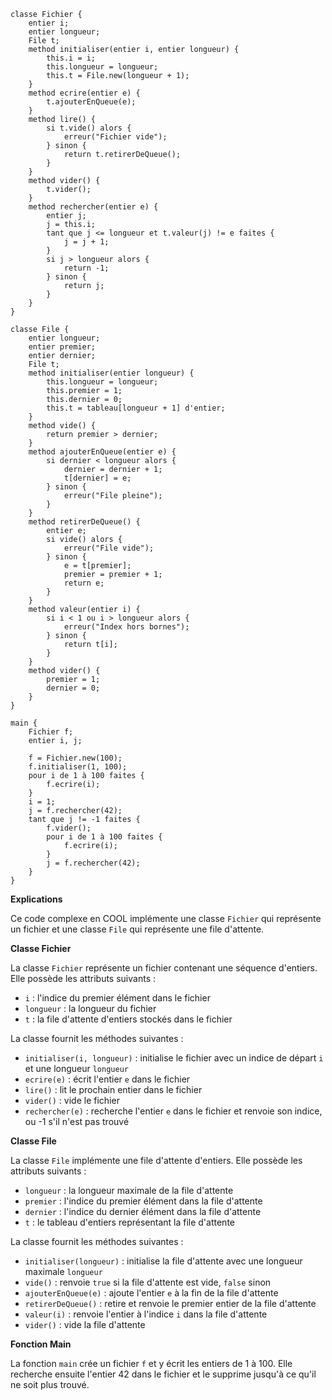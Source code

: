 ```cool
classe Fichier {
    entier i;
    entier longueur;
    File t;
    method initialiser(entier i, entier longueur) {
        this.i = i;
        this.longueur = longueur;
        this.t = File.new(longueur + 1);
    }
    method ecrire(entier e) {
        t.ajouterEnQueue(e);
    }
    method lire() {
        si t.vide() alors {
            erreur("Fichier vide");
        } sinon {
            return t.retirerDeQueue();
        }
    }
    method vider() {
        t.vider();
    }
    method rechercher(entier e) {
        entier j;
        j = this.i;
        tant que j <= longueur et t.valeur(j) != e faites {
            j = j + 1;
        }
        si j > longueur alors {
            return -1;
        } sinon {
            return j;
        }
    }
}

classe File {
    entier longueur;
    entier premier;
    entier dernier;
    File t;
    method initialiser(entier longueur) {
        this.longueur = longueur;
        this.premier = 1;
        this.dernier = 0;
        this.t = tableau[longueur + 1] d'entier;
    }
    method vide() {
        return premier > dernier;
    }
    method ajouterEnQueue(entier e) {
        si dernier < longueur alors {
            dernier = dernier + 1;
            t[dernier] = e;
        } sinon {
            erreur("File pleine");
        }
    }
    method retirerDeQueue() {
        entier e;
        si vide() alors {
            erreur("File vide");
        } sinon {
            e = t[premier];
            premier = premier + 1;
            return e;
        }
    }
    method valeur(entier i) {
        si i < 1 ou i > longueur alors {
            erreur("Index hors bornes");
        } sinon {
            return t[i];
        }
    }
    method vider() {
        premier = 1;
        dernier = 0;
    }
}

main {
    Fichier f;
    entier i, j;

    f = Fichier.new(100);
    f.initialiser(1, 100);
    pour i de 1 à 100 faites {
        f.ecrire(i);
    }
    i = 1;
    j = f.rechercher(42);
    tant que j != -1 faites {
        f.vider();
        pour i de 1 à 100 faites {
            f.ecrire(i);
        }
        j = f.rechercher(42);
    }
}
```

**Explications**

Ce code complexe en COOL implémente une classe `Fichier` qui représente un fichier et une classe `File` qui représente une file d'attente.

**Classe Fichier**

La classe `Fichier` représente un fichier contenant une séquence d'entiers. Elle possède les attributs suivants :

* `i` : l'indice du premier élément dans le fichier
* `longueur` : la longueur du fichier
* `t` : la file d'attente d'entiers stockés dans le fichier

La classe fournit les méthodes suivantes :

* `initialiser(i, longueur)` : initialise le fichier avec un indice de départ `i` et une longueur `longueur`
* `ecrire(e)` : écrit l'entier `e` dans le fichier
* `lire()` : lit le prochain entier dans le fichier
* `vider()` : vide le fichier
* `rechercher(e)` : recherche l'entier `e` dans le fichier et renvoie son indice, ou -1 s'il n'est pas trouvé

**Classe File**

La classe `File` implémente une file d'attente d'entiers. Elle possède les attributs suivants :

* `longueur` : la longueur maximale de la file d'attente
* `premier` : l'indice du premier élément dans la file d'attente
* `dernier` : l'indice du dernier élément dans la file d'attente
* `t` : le tableau d'entiers représentant la file d'attente

La classe fournit les méthodes suivantes :

* `initialiser(longueur)` : initialise la file d'attente avec une longueur maximale `longueur`
* `vide()` : renvoie `true` si la file d'attente est vide, `false` sinon
* `ajouterEnQueue(e)` : ajoute l'entier `e` à la fin de la file d'attente
* `retirerDeQueue()` : retire et renvoie le premier entier de la file d'attente
* `valeur(i)` : renvoie l'entier à l'indice `i` dans la file d'attente
* `vider()` : vide la file d'attente

**Fonction Main**

La fonction `main` crée un fichier `f` et y écrit les entiers de 1 à 100. Elle recherche ensuite l'entier 42 dans le fichier et le supprime jusqu'à ce qu'il ne soit plus trouvé.